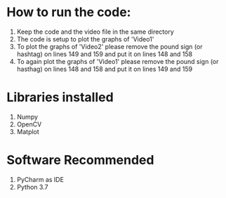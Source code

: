 # How to run the code:

1. Keep the code and the video file in the same directory
2. The code is setup to plot the graphs of 'Video1'
3. To plot the graphs of 'Video2' please remove the pound sign (or hashtag) on lines 149 and 159 and put it on lines 148 and 158
4. To again plot the graphs of 'Video1' please remove the pound sign (or hasthag) on lines 148 and 158 and put it on lines 149 and 159

# Libraries installed

1. Numpy
2. OpenCV
3. Matplot

# Software Recommended

1. PyCharm as IDE
2. Python 3.7
